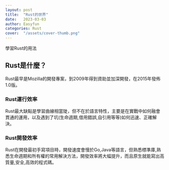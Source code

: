 ```yaml
---
layout: post
title:  "Rust的世界"
date:   2023-03-03
author: Easyfun
categories: Rust
cover:  "/assets/cover-thumb.png"
---
```


學習Rust的用法

## Rust是什麼？

Rust最早是Mozilla的開發專案，到2009年得到資助並加深開發，在2015年發佈1.0版。

### Rust運行效率

Rust最大缺點是學習曲線相當陡，但不在於語言特性，主要是在實戰中如何融會貫通的運用，以及遇到了坑(生命週期,借用錯誤,自引用等等)如何迅速、正確解決。


### Rust開發效率

Rust在開發最初手寫項目時，開發速度會慢於Go,Java等語言，但熟悉標準庫,熟悉生命週期和所有權的常用解決方法，開發效率將大幅提升，而且原生就能寫出高質量,安全,高效的程式碼。

